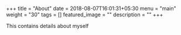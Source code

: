 +++
title =  "About"
date = 2018-08-07T16:01:31+05:30
menu = "main"
weight = "30"
tags = []
featured_image = ""
description = ""
+++

This contains details about myself
